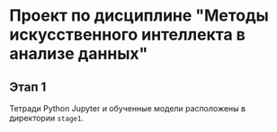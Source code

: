 # Проект по дисциплине "Методы искусственного интеллекта в анализе данных"
## Этап 1
Тетради Python Jupyter и обученные модели расположены в директории `stage1`.
